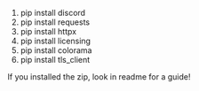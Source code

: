 1. pip install discord
2. pip install requests
3. pip install httpx
4. pip install licensing
5. pip install colorama
6. pip install tls_client

If you installed the zip, look in readme for a guide!
